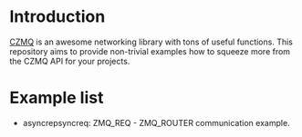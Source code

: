 # Introduction

[CZMQ](http://czmq.zeromq.org) is an awesome networking library with tons of useful functions. This repository aims to provide non-trivial examples how to squeeze more from the CZMQ API for your projects.

# Example list
* asyncrepsyncreq: ZMQ_REQ - ZMQ_ROUTER communication example.